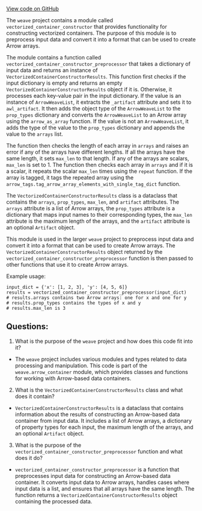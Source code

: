 [View code on GitHub](https://github.com/wandb/weave/weave/ops_arrow/constructors.py)

The `weave` project contains a module called `vectorized_container_constructor` that provides functionality for constructing vectorized containers. The purpose of this module is to preprocess input data and convert it into a format that can be used to create Arrow arrays. 

The module contains a function called `vectorized_container_constructor_preprocessor` that takes a dictionary of input data and returns an instance of `VectorizedContainerConstructorResults`. This function first checks if the input dictionary is empty and returns an empty `VectorizedContainerConstructorResults` object if it is. Otherwise, it processes each key-value pair in the input dictionary. If the value is an instance of `ArrowWeaveList`, it extracts the `_artifact` attribute and sets it to `awl_artifact`. It then adds the object type of the `ArrowWeaveList` to the `prop_types` dictionary and converts the `ArrowWeaveList` to an Arrow array using the `arrow_as_array` function. If the value is not an `ArrowWeaveList`, it adds the type of the value to the `prop_types` dictionary and appends the value to the `arrays` list. 

The function then checks the length of each array in `arrays` and raises an error if any of the arrays have different lengths. If all the arrays have the same length, it sets `max_len` to that length. If any of the arrays are scalars, `max_len` is set to 1. The function then checks each array in `arrays` and if it is a scalar, it repeats the scalar `max_len` times using the `repeat` function. If the array is tagged, it tags the repeated array using the `arrow_tags.tag_arrow_array_elements_with_single_tag_dict` function. 

The `VectorizedContainerConstructorResults` class is a dataclass that contains the `arrays`, `prop_types`, `max_len`, and `artifact` attributes. The `arrays` attribute is a list of Arrow arrays, the `prop_types` attribute is a dictionary that maps input names to their corresponding types, the `max_len` attribute is the maximum length of the arrays, and the `artifact` attribute is an optional `Artifact` object. 

This module is used in the larger `weave` project to preprocess input data and convert it into a format that can be used to create Arrow arrays. The `VectorizedContainerConstructorResults` object returned by the `vectorized_container_constructor_preprocessor` function is then passed to other functions that use it to create Arrow arrays. 

Example usage:

```
input_dict = {'x': [1, 2, 3], 'y': [4, 5, 6]}
results = vectorized_container_constructor_preprocessor(input_dict)
# results.arrays contains two Arrow arrays: one for x and one for y
# results.prop_types contains the types of x and y
# results.max_len is 3
```
## Questions: 
 1. What is the purpose of the `weave` project and how does this code fit into it?
- The `weave` project includes various modules and types related to data processing and manipulation. This code is part of the `weave.arrow_container` module, which provides classes and functions for working with Arrow-based data containers.
2. What is the `VectorizedContainerConstructorResults` class and what does it contain?
- `VectorizedContainerConstructorResults` is a dataclass that contains information about the results of constructing an Arrow-based data container from input data. It includes a list of Arrow arrays, a dictionary of property types for each input, the maximum length of the arrays, and an optional `Artifact` object.
3. What is the purpose of the `vectorized_container_constructor_preprocessor` function and what does it do?
- `vectorized_container_constructor_preprocessor` is a function that preprocesses input data for constructing an Arrow-based data container. It converts input data to Arrow arrays, handles cases where input data is a list, and ensures that all arrays have the same length. The function returns a `VectorizedContainerConstructorResults` object containing the processed data.